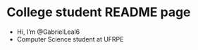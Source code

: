<h1>College student README page</h1>

- Hi, I’m @GabrielLeal6
- Computer Science student at UFRPE

<!--- i don't use arch btw ---> 
